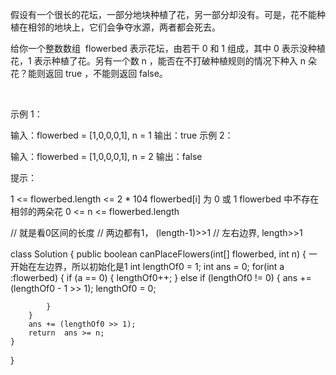 假设有一个很长的花坛，一部分地块种植了花，另一部分却没有。可是，花不能种植在相邻的地块上，它们会争夺水源，两者都会死去。

给你一个整数数组  flowerbed 表示花坛，由若干 0 和 1 组成，其中 0 表示没种植花，1 表示种植了花。另有一个数 n ，能否在不打破种植规则的情况下种入 n 朵花？能则返回 true ，不能则返回 false。

 

示例 1：

输入：flowerbed = [1,0,0,0,1], n = 1
输出：true
示例 2：

输入：flowerbed = [1,0,0,0,1], n = 2
输出：false
 

提示：

1 <= flowerbed.length <= 2 * 104
flowerbed[i] 为 0 或 1
flowerbed 中不存在相邻的两朵花
0 <= n <= flowerbed.length


//  就是看0区间的长度
// 两边都有1， (length-1)>>1
// 左右边界, length>>1


class Solution {
    public boolean canPlaceFlowers(int[] flowerbed, int n) {
		一开始在左边界，所以初始化是1
        int lengthOf0 = 1;
        int ans = 0;
        for(int a :flowerbed) {
            if (a == 0) {
                lengthOf0++;
            }
            else if (lengthOf0 != 0) {
                ans += (lengthOf0 - 1 >> 1);
                lengthOf0 = 0;
                
            }
        }
        ans += (lengthOf0 >> 1);
        return  ans >= n;
    }
}